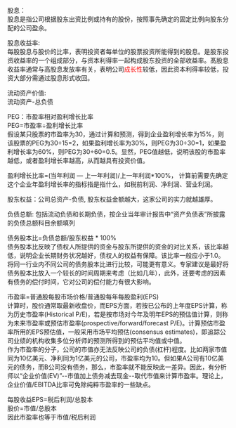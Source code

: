 股息：  
股息是指公司根据股东出资比例或持有的股份，按照事先确定的固定比例向股东分配的公司盈余。

股息收益率:  
每股股息与股价的比率，表明投资者每单位的股票投资所能得到的股息。是股东投资收益率的一个组成部分，与资本利得率一起构成股东投资的全部收益率。髙股息收益率通常与高股息发放率有关，表明公司<font color=red>成长性</font>较低，因此资本利得率较低，投资大部分需通过股息形式收回。

流动资产价值:  
流动资产-总负债  

PEG：市盈率相对盈利增长比率  
PEG=市盈率÷盈利增长比率  
假设某只股票的市盈率为30，通过计算和预测，得到企业盈利增长率为15%，则该股票的PEG为30÷15=2，如果盈利增长率为30%，则PEG为30÷30=1，如果盈利增长率为60%，则PEG为30÷60=0.5。显然，PEG值越低，说明该股的市盈率越低，或者盈利增长率越高，从而越具有投资价值。  

盈利增长比率=(当年利润 — 上一年利润)/上一年利润*100%， 计算前需要先确定这个企业年盈利增长率的指标指是指什么，如税前利润、净利润、营业利润。

股东权益：公司总资产-负债, 股东权益金额越大，这家公司的实力就越雄厚。

负债总额: 包括流动负债和长期负债，按企业当年审计报告中“资产负债表”所披露的负债总额科目余额填列

债务股本比=负债总额/股东权益 * 100%  
债务股本比反映了债权人所提供的资金与股东所提供的资金的对比关系，该比率越低，说明企业长期财务状况越好，债权人的权益有保障。该比率一般应小于1.0。  
将同一行业内不同公司的债务股本比进行比较，可能更有意义。专家建议是最好将债务股本比放入一个较长的时间周期来考虑（比如几年），此外，还要考虑的因素有债务的偿付时间，它对公司的偿付能力有很大影响。

市盈率=普通股每股市场价格/普通股每年每股盈利(EPS)  
计算时，股价通常取最新收盘价，而EPS方面，若按已公布的上年度EPS计算，称为历史市盈率(Historical P/E)，若是按市场对今年及明年EPS的预估值计算，则称为未来市盈率或预估市盈率(prospective/forward/forecast P/E)。计算预估市盈率所用的EPS预估值，一般采用市场平均预估(consensus estimates)，即追踪公司业绩的机构收集多位分析师的预测所得到的预估平均值或中值。  
作为市盈率的分子，公司的市值亦无法反映公司的负债(杠杆)程度。比如两家市值同为10亿美元、净利同为1亿美元的公司，市盈率均为10。但如果A公司有10亿美元的债务，而B公司没有债务，那么，市盈率就不能反映此一差异。因此，有分析师以“企业价值(EV)”--市值加上债务减去现金--取代市值来计算市盈率。理论上，企业价值/EBITDA比率可免除纯粹市盈率的一些缺点。  

每股收益EPS=税后利润/总股本  
股价=市值/总股本  
因此市盈率也等于市值/税后利润